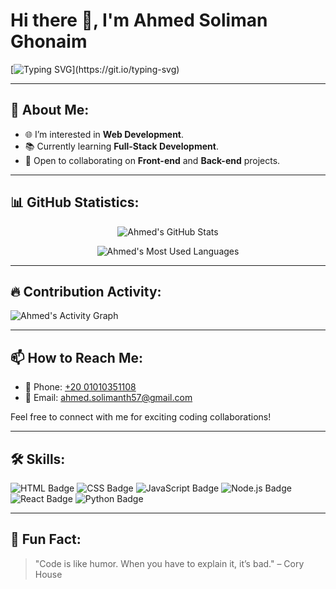 # Hi there 👋, I'm Ahmed Soliman Ghonaim

[![Typing SVG](https://readme-typing-svg.herokuapp.com?font=Fira+Code&size=24&color=F72280&lines=Welcome+to+Ahmed's+Profile!;Passionate+Developer!;Web+Development+Enthusiast!)](https://git.io/typing-svg)

---

## 🌟 About Me:
- 🌐 I’m interested in **Web Development**.
- 📚 Currently learning **Full-Stack Development**.
- 🤝 Open to collaborating on **Front-end** and **Back-end** projects.

---

## 📊 GitHub Statistics:
<div align="center">
  
  ![Ahmed's GitHub Stats](https://github-readme-stats.vercel.app/api?username=AhmedSolimanGhonaim&show_icons=true&theme=radical)
  
  ![Ahmed's Most Used Languages](https://github-readme-stats.vercel.app/api/top-langs/?username=AhmedSolimanGhonaim&layout=compact&theme=radical)

</div>

---

## 🔥 Contribution Activity:
![Ahmed's Activity Graph](https://github-readme-activity-graph.cyclic.app/graph?username=AhmedSolimanGhonaim&theme=radical)

---

## 📫 How to Reach Me:
- 📱 Phone: [+20 01010351108](tel:+201010351108)
- 📧 Email: [ahmed.solimanth57@gmail.com](mailto:ahmed.solimanth57@gmail.com)

Feel free to connect with me for exciting coding collaborations!

---

## 🛠️ Skills:
![HTML Badge](https://img.shields.io/badge/HTML-5-orange)
![CSS Badge](https://img.shields.io/badge/CSS-3-blue)
![JavaScript Badge](https://img.shields.io/badge/JavaScript-ES6-yellow)
![Node.js Badge](https://img.shields.io/badge/Node.js-JS-green)
![React Badge](https://img.shields.io/badge/React-JS-blue)
![Python Badge](https://img.shields.io/badge/Python-3.x-blue)

---

## 🎉 Fun Fact:
> "Code is like humor. When you have to explain it, it’s bad." – Cory House
